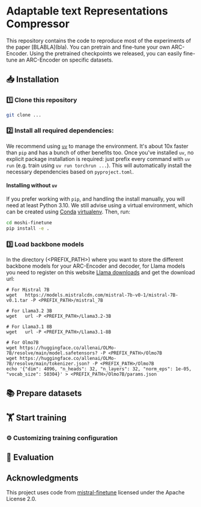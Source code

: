 # Adaptable text Representations Compressor

This repository contains the code to reproduce most of the experiments of the paper \[BLABLA](bla). You can pretrain and fine-tune your own ARC-Encoder. Using the pretrained checkpoints we released, you can easily fine-tune an ARC-Encoder on specific datasets. 


## 📥 Installation

### 1️⃣ Clone this repository
```sh
git clone ...
```

### 2️⃣ Install all required dependencies:
We recommend using [`uv`](https://docs.astral.sh/uv/) to manage the environment.
It's about 10x faster than `pip` and has a bunch of other benefits too.
Once you've installed `uv`, no explicit package installation is required:
just prefix every command with `uv run` (e.g. train using `uv run torchrun ...`).
This will automatically install the necessary dependencies based on `pyproject.toml`.

#### Installing without `uv`

If you prefer working with `pip`, and handling the install manually, you will need at least Python 3.10. 
We still advise using a virtual environment,
which can be created using [Conda](https://www.anaconda.com/docs/getting-started/miniconda/install#quickstart-install-instructions)
[virtualenv](https://virtualenv.pypa.io/en/latest/).
Then, run:

```sh
cd moshi-finetune
pip install -e .
```


### 3️⃣ Load backbone models
In the directory (<PREFIX_PATH>) where you want to store the different backbone models for your ARC-Encoder and decoder, for Llama models you need to register on this website [Llama downloads](https://www.llama.com/llama-downloads/) and get the download url:
```
# For Mistral 7B
wget   https://models.mistralcdn.com/mistral-7b-v0-1/mistral-7B-v0.1.tar -P <PREFIX_PATH>/mistral_7B

# For Llama3.2 3B
wget   url -P <PREFIX_PATH>/Llama3.2-3B

# For Llama3.1 8B
wget   url -P <PREFIX_PATH>/Llama3.1-8B

# For Olmo7B
wget https://huggingface.co/allenai/OLMo-7B/resolve/main/model.safetensors? -P <PREFIX_PATH>/Olmo7B
wget https://huggingface.co/allenai/OLMo-7B/resolve/main/tokenizer.json? -P <PREFIX_PATH>/Olmo7B
echo '{"dim": 4096, "n_heads": 32, "n_layers": 32, "norm_eps": 1e-05, "vocab_size": 50304}' > <PREFIX_PATH>/Olmo7B/params.json
```


## 📚 Prepare datasets


## 🏋️ Start training

### ⚙️ Customizing training configuration

## 🔮 Evaluation



## Acknowledgments

This project uses code from [mistral-finetune](https://github.com/mistralai/mistral-finetune) licensed under the Apache License 2.0.
